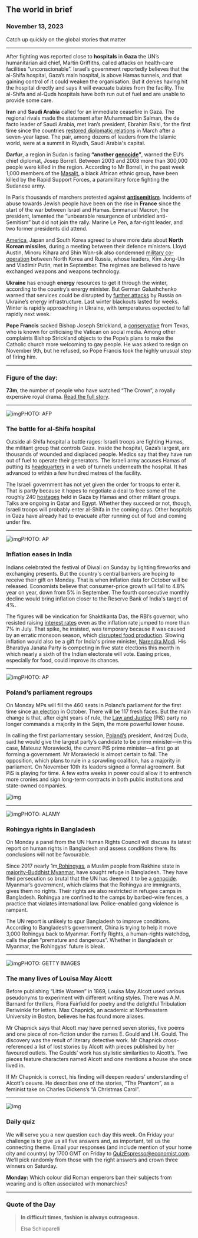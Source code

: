 ## The world in brief

### November 13, 2023

Catch up quickly on the global stories that matter



------



After fighting was reported close to **hospitals** in **Gaza** the UN’s humanitarian aid chief, Martin Griffiths, called attacks on health-care facilities “unconscionable”. Israel’s government reportedly believes that the al-Shifa hospital, Gaza’s main hospital, is above Hamas tunnels, and that gaining control of it could weaken the organisation. But it denies having hit the hospital directly and says it will evacuate babies from the facility. The al-Shifa and al-Quds hospitals have both run out of fuel and are unable to provide some care.

**Iran** and **Saudi Arabia** called for an immediate ceasefire in Gaza. The regional rivals made the statement after Muhammad bin Salman, the de facto leader of Saudi Arabia, met Iran’s president, Ebrahim Raisi, for the first time since the countries [restored diplomatic relations](https://www.economist.com/briefing/2023/03/23/iran-wants-a-detente-with-its-neighbours-but-not-with-america) in March after a seven-year lapse. The pair, among dozens of leaders from the Islamic world, were at a summit in Riyadh, Saudi Arabia's capital.

**Darfur**, a region in Sudan is facing **“another** [**genocide**](https://www.economist.com/the-economist-explains/2023/11/10/how-the-term-genocide-is-misused-in-the-israel-hamas-war)**”**, warned the EU’s chief diplomat, Josep Borrell. Between 2003 and 2008 more than 300,000 people were killed in the region. According to Mr Borrell, in the past week 1,000 members of the [Masalit](https://www.economist.com/middle-east-and-africa/2023/10/05/genocide-returns-to-darfur), a black African ethnic group, have been killed by the Rapid Support Forces, a paramilitary force fighting the Sudanese army.

In Paris thousands of marchers protested against [**antisemitism**](https://www.economist.com/europe/2023/11/09/antisemitism-surges-in-france-after-the-hamas-attacks-on-israel). Incidents of abuse towards Jewish people have been on the rise in **France** since the start of the war between Israel and Hamas. Emmanuel Macron, the president, lamented the “unbearable resurgence of unbridled anti-Semitism” but did not join the rally. Marine Le Pen, a far-right leader, and two former presidents did attend.

[America](https://www.economist.com/asia/2023/08/10/why-joe-biden-will-host-japan-and-south-koreas-leaders-at-camp-david), Japan and South Korea agreed to share more data about **North Korean missiles**, during a meeting between their defence ministers. Lloyd Austin, Minoru Kihara and Shin Won-sik also condemned [military co-operation](https://www.economist.com/asia/2023/09/13/why-is-vladimir-putin-looking-to-north-korea-for-arms) between North Korea and Russia, whose leaders, Kim Jong-Un and Vladimir Putin, met in September. The regimes are believed to have exchanged weapons and weapons technology.

**Ukraine** has enough **energy** resources to get it through the winter, according to the country’s energy minister. But German Galushchenko warned that services could be disrupted by [further attacks](https://www.economist.com/europe/2023/10/02/ukraine-prepares-for-winter-again-as-russia-targets-its-power-grid) by Russia on Ukraine’s energy infrastructure. Last winter blackouts lasted for weeks. Winter is rapidly approaching in Ukraine, with temperatures expected to fall rapidly next week.

**Pope Francis** sacked Bishop Joseph Strickland, a [conservative](https://www.economist.com/united-states/2020/10/03/priestly-guidance-on-voting-is-dividing-the-catholic-church-in-america) from Texas, who is known for criticising the Vatican on social media. Among other complaints Bishop Strickland objects to the Pope’s plans to make the Catholic church more welcoming to gay people. He was asked to resign on November 9th, but he refused, so Pope Francis took the highly unusual step of firing him.



------



### Figure of the day: 

**73m**, the number of people who have watched “The Crown”, a royally expensive royal drama. [Read the full story](https://www.economist.com/culture/2023/11/11/much-of-the-crown-is-nonsense).



------



![img](https://niceboy.online/insight/public/Espresso/PHOTOS/Hospital.jpg)PHOTO: AFP

### The battle for al-Shifa hospital

Outside al-Shifa hospital a battle rages: Israeli troops are fighting Hamas, the militant group that controls Gaza. Inside the hospital, Gaza’s largest, are thousands of wounded and displaced people. Medics say that they have run out of fuel to operate their generators. The Israeli army accuses Hamas of putting its [headquarters](https://www.economist.com/middle-east-and-africa/2023/11/06/israeli-soldiers-fight-to-reach-hamass-headquarters) in a web of tunnels underneath the hospital. It has advanced to within a few hundred metres of the facility.

The Israeli government has not yet given the order for troops to enter it. That is partly because it hopes to negotiate a deal to free some of the roughly 240 [hostages](https://www.economist.com/1843/2023/11/03/israels-top-hostage-negotiator-on-dealing-with-hamas) held in Gaza by Hamas and other militant groups. Talks are ongoing in Qatar and Egypt. Whether they succeed or not, though, Israeli troops will probably enter al-Shifa in the coming days. Other hospitals in Gaza have already had to evacuate after running out of fuel and coming under fire.



------



![img](https://niceboy.online/insight/public/Espresso/PHOTOS/Diwali.jpg)PHOTO: AP

### Inflation eases in India

Indians celebrated the festival of Diwali on Sunday by lighting fireworks and exchanging presents. But the country's central bankers are hoping to receive their gift on Monday. That is when inflation data for October will be released. Economists believe that consumer-price growth will fall to 4.8% year on year, down from 5% in September. The fourth consecutive monthly decline would bring inflation closer to the Reserve Bank of India's target of 4%.

The figures will be vindication for Shaktikanta Das, the RBI’s governor, who resisted raising [interest rates](https://www.economist.com/briefing/2023/11/02/markets-think-interest-rates-could-stay-high-for-a-decade-or-more) even as the inflation rate jumped to more than 7% in July. That spike, he insisted, was temporary because it was caused by an erratic monsoon season, which [disrupted food production](https://www.economist.com/graphic-detail/2023/08/28/indias-surging-food-prices-are-a-problem-not-just-for-india). Slowing inflation would also be a gift for India's prime minister, [Narendra Modi](https://www.economist.com/asia/2023/11/08/narendra-modi-and-the-art-of-claiming-credit). His Bharatiya Janata Party is competing in five state elections this month in which nearly a sixth of the Indian electorate will vote. Easing prices, especially for food, could improve its chances.



------



![img](https://niceboy.online/insight/public/Espresso/PHOTOS/20231111_dap369.jpg)PHOTO: AP

### Poland’s parliament regroups

On Monday MPs will fill the 460 seats in Poland’s parliament for the first time since [an election](https://www.economist.com/europe/2023/10/15/poland-gives-pro-european-liberals-a-big-win) in October. There will be 117 fresh faces. But the main change is that, after eight years of rule, the [Law and Justice](https://www.economist.com/leaders/2023/10/17/poland-shows-that-populists-can-be-beaten) (PiS) party no longer commands a majority in the Sejm, the more powerful lower house.

In calling the first parliamentary session, [Poland’s](https://www.economist.com/the-economist-reads/2023/06/15/what-to-read-to-understand-modern-poland) president, Andrzej Duda, said he would give the largest party’s candidate to be prime minister—in this case, Mateusz Morawiecki, the current PiS prime minister—a first go at forming a government. Mr Morawiecki is almost certain to fail. The opposition, which plans to rule in a sprawling coalition, has a majority in parliament. On November 10th its leaders signed a formal agreement. But PiS is playing for time. A few extra weeks in power could allow it to entrench more cronies and sign long-term contracts in both public institutions and state-owned companies.

![img](https://niceboy.online/insight/public/Espresso/PHOTOS/20231118_DAC048.jpg)



------



![img](https://niceboy.online/insight/public/Espresso/PHOTOS/20231111_dap367.jpg)PHOTO: ALAMY

### Rohingya rights in Bangladesh

On Monday a panel from the UN Human Rights Council will discuss its latest report on human rights in Bangladesh and assess conditions there. Its conclusions will not be favourable.

Since 2017 nearly 1m[ Rohingyas](https://www.economist.com/asia/2023/01/26/the-rohingyas-long-for-their-homes-in-myanmar-but-cannot-go-back), a Muslim people from Rakhine state in[ majority-Buddhist Myanmar](https://www.economist.com/leaders/2022/08/18/myanmars-shadow-government-deserves-more-help), have sought refuge in Bangladesh. They have fled persecution so brutal that the UN has deemed it to be a[ genocide](https://www.economist.com/the-economist-explains/2023/11/10/how-the-term-genocide-is-misused-in-the-israel-hamas-war). Myanmar’s government, which claims that the Rohingya are immigrants, gives them no rights. Their rights are also restricted in refugee camps in Bangladesh. Rohingya are confined to the camps by barbed-wire fences, a practice that violates international law. Police-enabled gang violence is rampant.

The UN report is unlikely to spur Bangladesh to improve conditions. According to Bangladesh’s government, China is trying to help it move 3,000 Rohingya back to Myanmar. Fortify Rights, a human-rights watchdog, calls the plan “premature and dangerous”. Whether in Bangladesh or Myanmar, the Rohingyas’ future is bleak.



------



![img](https://niceboy.online/insight/public/Espresso/PHOTOS/20231111_dap366.jpg)PHOTO: GETTY IMAGES

### The many lives of Louisa May Alcott

Before publishing “Little Women” in 1869, Louisa May Alcott used various pseudonyms to experiment with different writing styles. There was A.M. Barnard for thrillers, Flora Fairfield for poetry and the delightful Tribulation Periwinkle for letters. Max Chapnick, an academic at Northeastern University in Boston, believes he has found more aliases.

Mr Chapnick says that Alcott may have penned seven stories, five poems and one piece of non-fiction under the names E. Gould and I.H. Gould. The discovery was the result of literary detective work. Mr Chapnick cross-referenced a list of lost stories by Alcott with pieces published by her favoured outlets. The Goulds’ work has stylistic similarities to Alcott’s. Two pieces feature characters named Alcott and one mentions a house she once lived in.

If Mr Chapnick is correct, his finding will deepen readers’ understanding of Alcott’s oeuvre. He describes one of the stories, “The Phantom”, as a feminist take on Charles Dickens’s “A Christmas Carol”.



------



![img](https://niceboy.online/insight/public/Espresso/PHOTOS/QuizNEW_191.jpeg)

### Daily quiz

We will serve you a new question each day this week. On Friday your challenge is to give us all five answers and, as important, tell us the connecting theme. Email your responses (and include mention of your home city and country) by 1700 GMT on Friday to [QuizEspresso@economist.com](https://mail.google.com/mail/?view=cm&fs=1&tf=1&to=QuizEspresso@economist.com). We’ll pick randomly from those with the right answers and crown three winners on Saturday.

**Monday:** Which colour did Roman emperors ban their subjects from wearing and is often associated with monarchies?



------



### Quote of the Day

> **In difficult times, fashion is always outrageous.**
>
> Elsa Schiaparelli



